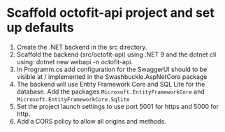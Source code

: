 # Scaffold octofit-api project and set up defaults

1. Create the .NET backend in the src directory.
2. Scaffold the backend (src/octofit-api) using .NET 9 and the dotnet cli using: dotnet new webapi -n octofit-api.
3. In Programm.cs add configuration for the SwaggerUI should to be visible at / implemented in the Swashbuckle.AspNetCore package
4. The backend will use Entity Framework Core and SQL Lite for the database. Add the packages `Microsoft.EntityFrameworkCore` and `Microsoft.EntityFrameworkCore.Sqlite`
5. Set the project launch settings to use port 5001 for https and 5000 for http.
6. Add a CORS policy to allow all origins and methods.
